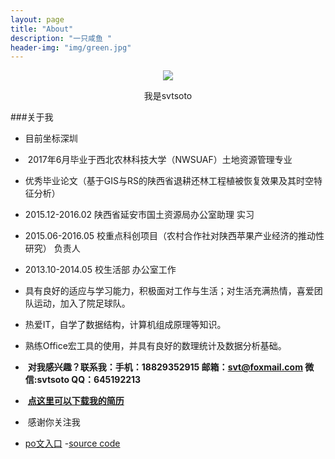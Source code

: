 ```yaml
---
layout: page
title: "About"
description: "一只咸鱼 "
header-img: "img/green.jpg"
---
```



<center>
    <p><img src="http://7xp3wa.com1.z0.glb.clouddn.com/photo1-no-coordi.jpg" align="center"></p>
</center>
<center>
我是svtsoto
</center>



###关于我


-  目前坐标深圳
-  2017年6月毕业于西北农林科技大学（NWSUAF）土地资源管理专业
-  优秀毕业论文（基于GIS与RS的陕西省退耕还林工程植被恢复效果及其时空特征分析）
-  2015.12-2016.02  陕西省延安市国土资源局办公室助理  实习
-  2015.06-2016.05  校重点科创项目（农村合作社对陕西苹果产业经济的推动性研究）  负责人 
-  2013.10-2014.05  校生活部  办公室工作
-  具有良好的适应与学习能力，积极面对工作与生活；对生活充满热情，喜爱团队运动，加入了院足球队。
-  热爱IT，自学了数据结构，计算机组成原理等知识。
-  熟练Office宏工具的使用，并具有良好的数理统计及数据分析基础。
-  **对我感兴趣？联系我：手机：18829352915 邮箱：svt@foxmail.com 微信:svtsoto QQ：645192213**
-  **[点这里可以下载我的简历](svtsoto.github.io/简历-孙涛.doc)**
-  感谢你关注我




- [po文入口](https://github.com/svtsoto/svtsoto.github.io/tree/master/_posts)
-[source code](https://github.com/svtsoto/svtsoto.github.io/)








